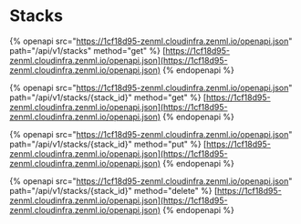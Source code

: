 # Stacks

{% openapi src="https://1cf18d95-zenml.cloudinfra.zenml.io/openapi.json" path="/api/v1/stacks" method="get" %}
[https://1cf18d95-zenml.cloudinfra.zenml.io/openapi.json](https://1cf18d95-zenml.cloudinfra.zenml.io/openapi.json)
{% endopenapi %}

{% openapi src="https://1cf18d95-zenml.cloudinfra.zenml.io/openapi.json" path="/api/v1/stacks/{stack_id}" method="get" %}
[https://1cf18d95-zenml.cloudinfra.zenml.io/openapi.json](https://1cf18d95-zenml.cloudinfra.zenml.io/openapi.json)
{% endopenapi %}

{% openapi src="https://1cf18d95-zenml.cloudinfra.zenml.io/openapi.json" path="/api/v1/stacks/{stack_id}" method="put" %}
[https://1cf18d95-zenml.cloudinfra.zenml.io/openapi.json](https://1cf18d95-zenml.cloudinfra.zenml.io/openapi.json)
{% endopenapi %}

{% openapi src="https://1cf18d95-zenml.cloudinfra.zenml.io/openapi.json" path="/api/v1/stacks/{stack_id}" method="delete" %}
[https://1cf18d95-zenml.cloudinfra.zenml.io/openapi.json](https://1cf18d95-zenml.cloudinfra.zenml.io/openapi.json)
{% endopenapi %}
